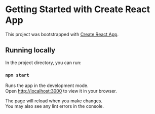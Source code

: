 # Getting Started with Create React App

This project was bootstrapped with [Create React App](https://github.com/facebook/create-react-app).

## Running locally

In the project directory, you can run:

### `npm start`

Runs the app in the development mode.\
Open [http://localhost:3000](http://localhost:3000) to view it in your browser.

The page will reload when you make changes.\
You may also see any lint errors in the console.
